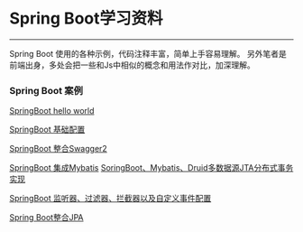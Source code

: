 # Spring Boot学习资料
****
Spring Boot 使用的各种示例，代码注释丰富，简单上手容易理解。
另外笔者是前端出身，多处会把一些和Js中相似的概念和用法作对比，加深理解。

### Spring Boot 案例
[SpringBoot hello world](https://github.com/zhuqitao/spring-boot-examples/tree/master/springboot-hello-world)

[SpringBoot 基础配置](https://github.com/zhuqitao/spring-boot-examples/tree/master/springboot-base-config)

[SpringBoot 整合Swagger2](https://github.com/zhuqitao/spring-boot-examples/tree/master/springboot-swagger)

[SpringBoot 集成Mybatis](https://github.com/zhuqitao/spring-boot-examples/tree/master/springboot-mybatis)
[SoringBoot、Mybatis、Druid多数据源JTA分布式事务实现](https://github.com/zhuqitao/spring-boot-examples/tree/master/springboot-mybatis-druid-jta)

[SpringBoot 监听器、过滤器、拦截器以及自定义事件配置](https://github.com/zhuqitao/spring-boot-examples/tree/master/springboot-listener-filter-interceptor)

[Spring Boot整合JPA](https://github.com/zhuqitao/spring-boot-examples/tree/master/springboot-jpa)